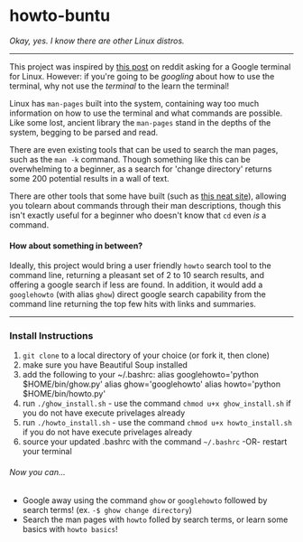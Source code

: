 # howto-buntu

*Okay, yes. I know there are other Linux distros.*


___________________________________________________________________


This project was inspired by [this post](http://www.reddit.com/r/Lightbulb/comments/336hkl/google_terminal_for_linux_for_newbies_that_dont/) on reddit asking for a Google terminal for Linux.
However: if you're going to be *googling* about how to use the terminal, why not use the *terminal* to the learn the terminal!

Linux has `man-pages` built into the system, containing way too much information on how to use the terminal and what commands are possible. Like some lost, ancient library the `man-pages` stand in the depths of the system, begging to be parsed and read. 

There are even existing tools that can be used to search the man pages, such as the `man -k` command. Though something like this can be overwhelming to a beginner, as a search for 'change directory' returns some 200 potential results in a wall of text.

There are other tools that some have built (such as [this neat site](http://explainshell.com/)), allowing you tolearn about commands through their man descriptions, though this isn't exactly useful for a beginner who doesn't know that `cd` even *is* a command.

#### How about something in between?

Ideally, this project would bring a user friendly `howto` search tool to the command line, returning a pleasant set of 2 to 10 search results, and offering a google search if less are found. In addition, it would add a `googlehowto` (with alias `ghow`) direct google search capability from the command line returning the top few hits with links and summaries.

-----------------------------------------------------------

### Install Instructions

1. `git clone` to a local directory of your choice (or fork it, then clone)
2. make sure you have Beautiful Soup installed
3. add the following to your ~/.bashrc:
    alias googlehowto='python $HOME/bin/ghow.py'
    alias ghow='googlehowto'
    alias howto='python $HOME/bin/howto.py'
4. run `./ghow_install.sh` - use the command `chmod u+x ghow_install.sh` if you do not have execute privelages already
5. run `./howto_install.sh` - use the command `chmod u+x howto_install.sh` if you do not have execute privelages already
6. source your updated .bashrc with the command `~/.bashrc` -OR- restart your terminal

###### Now you can...
* Google away using the command `ghow` or `googlehowto` followed by search terms! (ex. `-$ ghow change directory`)
* Search the man pages with `howto` folled by search terms, or learn some basics with `howto basics`!

